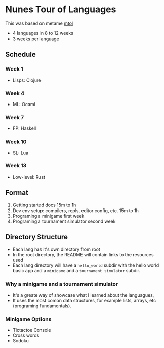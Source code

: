 # Nunes Tour of Languages

This was based on metame [mtol](https://github.com/metame/mtol)
</br>
- 4 languages in 8 to 12 weeks
- 3 weeks per language

## Schedule

### Week 1 
* Lisps: Clojure

### Week 4
* ML: Ocaml

### Week 7
* FP: Haskell

### Week 10
* SL: Lua

### Week 13
* Low-level: Rust



## Format
1. Getting started docs 15m to 1h
2. Dev env setup: compilers, repls, editor config, etc. 15m to 1h
3. Programing a minigame first week
4. Programing a tournament simulator second week

## Directory Structure
* Each lang has it's own directory from root
* In the root directory, the README will contain links to the resources used
* Each lang directory will have a `hello_world` subdir with the hello world basic app and a `minigame` and a `tournament simulator` subdir.

### Why a minigame and a tournament simulator

* It's a greate way of showcase what I learned about the languagues,
* It uses the most comon data structures, for example lists, arrays, etc (programing fundamentals).

### Minigame Options
* Tictactoe Console
* Cross words
* Sodoku
